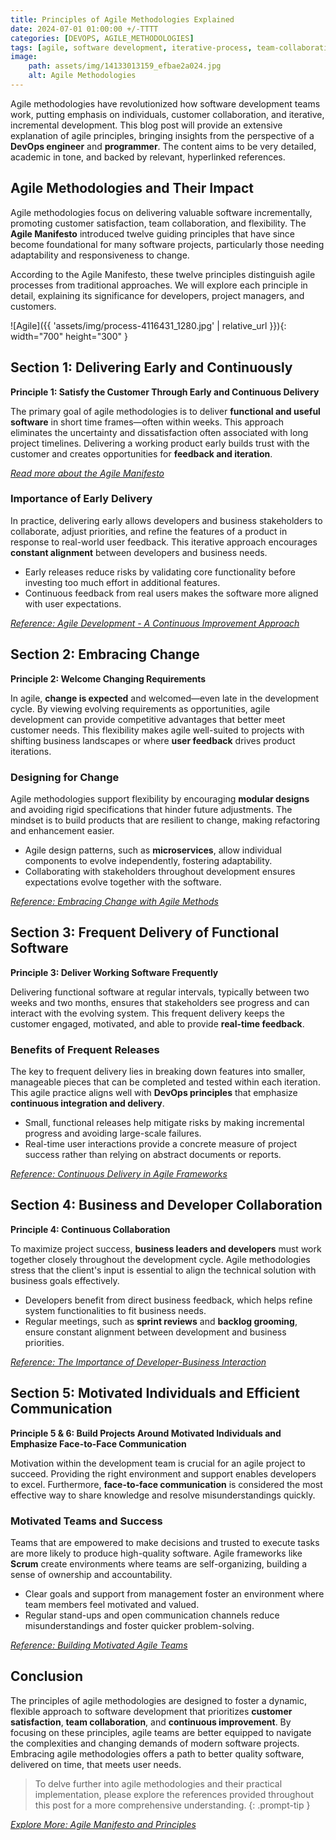 ```yaml
---
title: Principles of Agile Methodologies Explained 
date: 2024-07-01 01:00:00 +/-TTTT
categories: [DEVOPS, AGILE_METHODOLOGIES]
tags: [agile, software development, iterative-process, team-collaboration, continuous-improvement, devops]
image:
    path: assets/img/14133013159_efbae2a024.jpg
    alt: Agile Methodologies
---
```


Agile methodologies have revolutionized how software development teams work, putting emphasis on individuals, customer collaboration, and iterative, incremental development. This blog post will provide an extensive explanation of agile principles, bringing insights from the perspective of a **DevOps engineer** and **programmer**. The content aims to be very detailed, academic in tone, and backed by relevant, hyperlinked references.

## Agile Methodologies and Their Impact

Agile methodologies focus on delivering valuable software incrementally, promoting customer satisfaction, team collaboration, and flexibility. The **Agile Manifesto** introduced twelve guiding principles that have since become foundational for many software projects, particularly those needing adaptability and responsiveness to change.

According to the Agile Manifesto, these twelve principles distinguish agile processes from traditional approaches. We will explore each principle in detail, explaining its significance for developers, project managers, and customers.

![Agile]({{ 'assets/img/process-4116431_1280.jpg' | relative_url }}){: width="700" height="300" }

## Section 1: Delivering Early and Continuously

**Principle 1: Satisfy the Customer Through Early and Continuous Delivery**

The primary goal of agile methodologies is to deliver **functional and useful software** in short time frames—often within weeks. This approach eliminates the uncertainty and dissatisfaction often associated with long project timelines. Delivering a working product early builds trust with the customer and creates opportunities for **feedback and iteration**.

*[Read more about the Agile Manifesto](https://agilemanifesto.org/)*

### Importance of Early Delivery

In practice, delivering early allows developers and business stakeholders to collaborate, adjust priorities, and refine the features of a product in response to real-world user feedback. This iterative approach encourages **constant alignment** between developers and business needs.

- Early releases reduce risks by validating core functionality before investing too much effort in additional features.
- Continuous feedback from real users makes the software more aligned with user expectations.

*[Reference: Agile Development - A Continuous Improvement Approach](https://link.springer.com/chapter/10.1007/978-3-662-44811-3_4)*

## Section 2: Embracing Change

**Principle 2: Welcome Changing Requirements**

In agile, **change is expected** and welcomed—even late in the development cycle. By viewing evolving requirements as opportunities, agile development can provide competitive advantages that better meet customer needs. This flexibility makes agile well-suited to projects with shifting business landscapes or where **user feedback** drives product iterations.

### Designing for Change

Agile methodologies support flexibility by encouraging **modular designs** and avoiding rigid specifications that hinder future adjustments. The mindset is to build products that are resilient to change, making refactoring and enhancement easier.

- Agile design patterns, such as **microservices**, allow individual components to evolve independently, fostering adaptability.
- Collaborating with stakeholders throughout development ensures expectations evolve together with the software.

*[Reference: Embracing Change with Agile Methods](https://teamdeck.io/resources/embracing-change-how-an-agile-mindset-can-transform-your-approach-to-work/#:~:text=Understanding%20the%20Agile%20Mindset&text=At%20its%20core%2C%20this%20mindset,new%20information%20or%20challenges%20arise.)*

## Section 3: Frequent Delivery of Functional Software

**Principle 3: Deliver Working Software Frequently**

Delivering functional software at regular intervals, typically between two weeks and two months, ensures that stakeholders see progress and can interact with the evolving system. This frequent delivery keeps the customer engaged, motivated, and able to provide **real-time feedback**.

### Benefits of Frequent Releases

The key to frequent delivery lies in breaking down features into smaller, manageable pieces that can be completed and tested within each iteration. This agile practice aligns well with **DevOps principles** that emphasize **continuous integration and delivery**.

- Small, functional releases help mitigate risks by making incremental progress and avoiding large-scale failures.
- Real-time user interactions provide a concrete measure of project success rather than relying on abstract documents or reports.

*[Reference: Continuous Delivery in Agile Frameworks](https://codefresh.io/learn/continuous-delivery/what-is-continuous-delivery-in-agile-and-creating-a-cd-culture/)*

## Section 4: Business and Developer Collaboration

**Principle 4: Continuous Collaboration**

To maximize project success, **business leaders and developers** must work together closely throughout the development cycle. Agile methodologies stress that the client's input is essential to align the technical solution with business goals effectively.

- Developers benefit from direct business feedback, which helps refine system functionalities to fit business needs.
- Regular meetings, such as **sprint reviews** and **backlog grooming**, ensure constant alignment between development and business priorities.

*[Reference: The Importance of Developer-Business Interaction](https://www.linkedin.com/pulse/understanding-importance-developer-relations-tessa-kriesel-48bdc)*

## Section 5: Motivated Individuals and Efficient Communication

**Principle 5 & 6: Build Projects Around Motivated Individuals and Emphasize Face-to-Face Communication**

Motivation within the development team is crucial for an agile project to succeed. Providing the right environment and support enables developers to excel. Furthermore, **face-to-face communication** is considered the most effective way to share knowledge and resolve misunderstandings quickly.

### Motivated Teams and Success

Teams that are empowered to make decisions and trusted to execute tasks are more likely to produce high-quality software. Agile frameworks like **Scrum** create environments where teams are self-organizing, building a sense of ownership and accountability.

- Clear goals and support from management foster an environment where team members feel motivated and valued.
- Regular stand-ups and open communication channels reduce misunderstandings and foster quicker problem-solving.

*[Reference: Building Motivated Agile Teams](https://ericnwankwo.medium.com/ways-to-keep-an-agile-team-motivated-and-engaged-eca9549f1655)*

## Conclusion

The principles of agile methodologies are designed to foster a dynamic, flexible approach to software development that prioritizes **customer satisfaction**, **team collaboration**, and **continuous improvement**. By focusing on these principles, agile teams are better equipped to navigate the complexities and changing demands of modern software projects. Embracing agile methodologies offers a path to better quality software, delivered on time, that meets user needs.

>To delve further into agile methodologies and their practical implementation, please explore the references provided throughout this post for a more comprehensive understanding.
{: .prompt-tip }

*[Explore More: Agile Manifesto and Principles](https://agilemanifesto.org/principles.html)*